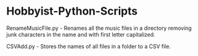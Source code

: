 # Hobbyist-Python-Scripts

RenameMusicFile.py - Renames all the music files in a directory removing junk characters in the name and with first letter capitalized.


CSVAdd.py - Stores the names of all files in a folder to a CSV file.
